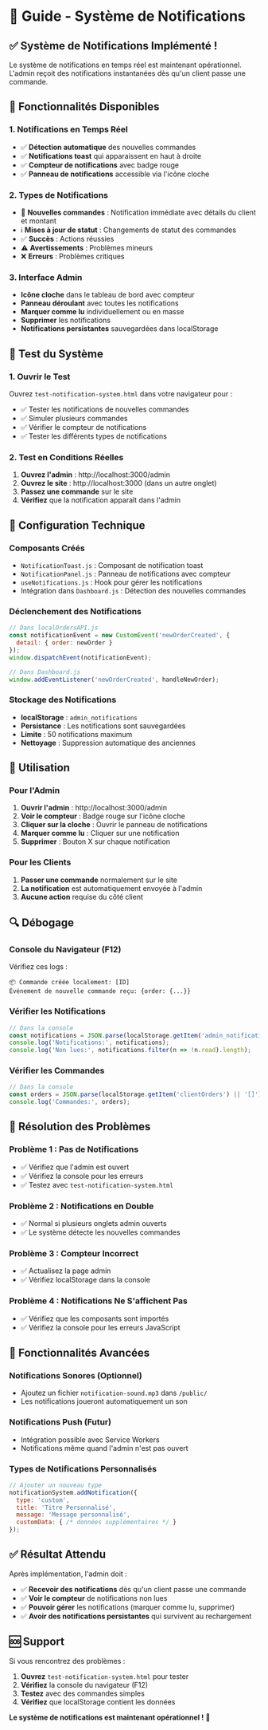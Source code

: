 # 🔔 Guide - Système de Notifications

## ✅ **Système de Notifications Implémenté !**

Le système de notifications en temps réel est maintenant opérationnel. L'admin reçoit des notifications instantanées dès qu'un client passe une commande.

## 🚀 **Fonctionnalités Disponibles**

### **1. Notifications en Temps Réel**
- ✅ **Détection automatique** des nouvelles commandes
- ✅ **Notifications toast** qui apparaissent en haut à droite
- ✅ **Compteur de notifications** avec badge rouge
- ✅ **Panneau de notifications** accessible via l'icône cloche

### **2. Types de Notifications**
- 🔔 **Nouvelles commandes** : Notification immédiate avec détails du client et montant
- ℹ️ **Mises à jour de statut** : Changements de statut des commandes
- ✅ **Succès** : Actions réussies
- ⚠️ **Avertissements** : Problèmes mineurs
- ❌ **Erreurs** : Problèmes critiques

### **3. Interface Admin**
- **Icône cloche** dans le tableau de bord avec compteur
- **Panneau déroulant** avec toutes les notifications
- **Marquer comme lu** individuellement ou en masse
- **Supprimer** les notifications
- **Notifications persistantes** sauvegardées dans localStorage

## 🧪 **Test du Système**

### **1. Ouvrir le Test**
Ouvrez `test-notification-system.html` dans votre navigateur pour :
- ✅ Tester les notifications de nouvelles commandes
- ✅ Simuler plusieurs commandes
- ✅ Vérifier le compteur de notifications
- ✅ Tester les différents types de notifications

### **2. Test en Conditions Réelles**
1. **Ouvrez l'admin** : http://localhost:3000/admin
2. **Ouvrez le site** : http://localhost:3000 (dans un autre onglet)
3. **Passez une commande** sur le site
4. **Vérifiez** que la notification apparaît dans l'admin

## 🔧 **Configuration Technique**

### **Composants Créés**
- `NotificationToast.js` : Composant de notification toast
- `NotificationPanel.js` : Panneau de notifications avec compteur
- `useNotifications.js` : Hook pour gérer les notifications
- Intégration dans `Dashboard.js` : Détection des nouvelles commandes

### **Déclenchement des Notifications**
```javascript
// Dans localOrdersAPI.js
const notificationEvent = new CustomEvent('newOrderCreated', {
  detail: { order: newOrder }
});
window.dispatchEvent(notificationEvent);

// Dans Dashboard.js
window.addEventListener('newOrderCreated', handleNewOrder);
```

### **Stockage des Notifications**
- **localStorage** : `admin_notifications`
- **Persistance** : Les notifications sont sauvegardées
- **Limite** : 50 notifications maximum
- **Nettoyage** : Suppression automatique des anciennes

## 📱 **Utilisation**

### **Pour l'Admin**
1. **Ouvrir l'admin** : http://localhost:3000/admin
2. **Voir le compteur** : Badge rouge sur l'icône cloche
3. **Cliquer sur la cloche** : Ouvrir le panneau de notifications
4. **Marquer comme lu** : Cliquer sur une notification
5. **Supprimer** : Bouton X sur chaque notification

### **Pour les Clients**
1. **Passer une commande** normalement sur le site
2. **La notification** est automatiquement envoyée à l'admin
3. **Aucune action** requise du côté client

## 🔍 **Débogage**

### **Console du Navigateur (F12)**
Vérifiez ces logs :
```
📦 Commande créée localement: [ID]
Événement de nouvelle commande reçu: {order: {...}}
```

### **Vérifier les Notifications**
```javascript
// Dans la console
const notifications = JSON.parse(localStorage.getItem('admin_notifications') || '[]');
console.log('Notifications:', notifications);
console.log('Non lues:', notifications.filter(n => !n.read).length);
```

### **Vérifier les Commandes**
```javascript
// Dans la console
const orders = JSON.parse(localStorage.getItem('clientOrders') || '[]');
console.log('Commandes:', orders);
```

## 🚨 **Résolution des Problèmes**

### **Problème 1 : Pas de Notifications**
- ✅ Vérifiez que l'admin est ouvert
- ✅ Vérifiez la console pour les erreurs
- ✅ Testez avec `test-notification-system.html`

### **Problème 2 : Notifications en Double**
- ✅ Normal si plusieurs onglets admin ouverts
- ✅ Le système détecte les nouvelles commandes

### **Problème 3 : Compteur Incorrect**
- ✅ Actualisez la page admin
- ✅ Vérifiez localStorage dans la console

### **Problème 4 : Notifications Ne S'affichent Pas**
- ✅ Vérifiez que les composants sont importés
- ✅ Vérifiez la console pour les erreurs JavaScript

## 🎯 **Fonctionnalités Avancées**

### **Notifications Sonores** (Optionnel)
- Ajoutez un fichier `notification-sound.mp3` dans `/public/`
- Les notifications joueront automatiquement un son

### **Notifications Push** (Futur)
- Intégration possible avec Service Workers
- Notifications même quand l'admin n'est pas ouvert

### **Types de Notifications Personnalisés**
```javascript
// Ajouter un nouveau type
notificationSystem.addNotification({
  type: 'custom',
  title: 'Titre Personnalisé',
  message: 'Message personnalisé',
  customData: { /* données supplémentaires */ }
});
```

## ✅ **Résultat Attendu**

Après implémentation, l'admin doit :
- ✅ **Recevoir des notifications** dès qu'un client passe une commande
- ✅ **Voir le compteur** de notifications non lues
- ✅ **Pouvoir gérer** les notifications (marquer comme lu, supprimer)
- ✅ **Avoir des notifications persistantes** qui survivent au rechargement

## 🆘 **Support**

Si vous rencontrez des problèmes :
1. **Ouvrez** `test-notification-system.html` pour tester
2. **Vérifiez** la console du navigateur (F12)
3. **Testez** avec des commandes simples
4. **Vérifiez** que localStorage contient les données

**Le système de notifications est maintenant opérationnel !** 🎉

